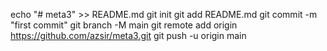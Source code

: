 echo "# meta3" >> README.md
git init
git add README.md
git commit -m "first commit"
git branch -M main
git remote add origin https://github.com/azsir/meta3.git
git push -u origin main
